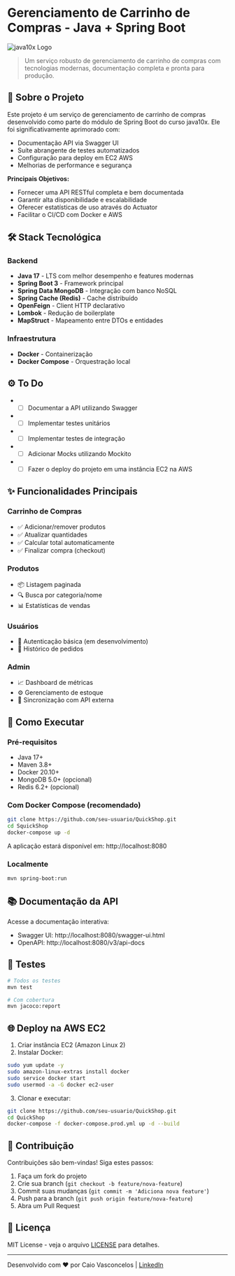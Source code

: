# Gerenciamento de Carrinho de Compras - Java + Spring Boot

![java10x Logo](https://java10x.dev/wp-content/uploads/2024/12/logo-java.png)

> Um serviço robusto de gerenciamento de carrinho de compras com tecnologias modernas, documentação completa e pronta para produção.

## 📖 Sobre o Projeto

Este projeto é um serviço de gerenciamento de carrinho de compras desenvolvido como parte do módulo de Spring Boot do curso java10x. Ele foi significativamente aprimorado com:

- Documentação API via Swagger UI
- Suíte abrangente de testes automatizados
- Configuração para deploy em EC2 AWS
- Melhorias de performance e segurança

**Principais Objetivos:**
- Fornecer uma API RESTful completa e bem documentada
- Garantir alta disponibilidade e escalabilidade
- Oferecer estatísticas de uso através do Actuator
- Facilitar o CI/CD com Docker e AWS

## 🛠 Stack Tecnológica

### Backend
- **Java 17** - LTS com melhor desempenho e features modernas
- **Spring Boot 3** - Framework principal
- **Spring Data MongoDB** - Integração com banco NoSQL
- **Spring Cache (Redis)** - Cache distribuído
- **OpenFeign** - Client HTTP declarativo
- **Lombok** - Redução de boilerplate
- **MapStruct** - Mapeamento entre DTOs e entidades

### Infraestrutura
- **Docker** - Containerização
- **Docker Compose** - Orquestração local

## ⚙️ To Do
- - [ ] Documentar a API utilizando Swagger
- - [ ] Implementar testes unitários
- - [ ] Implementar testes de integração
- - [ ] Adicionar Mocks utilizando Mockito
- - [ ] Fazer o deploy do projeto em uma instância EC2 na AWS

## ✨ Funcionalidades Principais

### Carrinho de Compras
- ✅ Adicionar/remover produtos
- ✅ Atualizar quantidades
- ✅ Calcular total automaticamente
- ✅ Finalizar compra (checkout)

### Produtos
- 📦 Listagem paginada
- 🔍 Busca por categoria/nome
- 📊 Estatísticas de vendas

### Usuários
- 🔐 Autenticação básica (em desenvolvimento)
- 👤 Histórico de pedidos

### Admin
- 📈 Dashboard de métricas
- ⚙️ Gerenciamento de estoque
- 🔄 Sincronização com API externa

## 🚀 Como Executar

### Pré-requisitos
- Java 17+
- Maven 3.8+
- Docker 20.10+
- MongoDB 5.0+ (opcional)
- Redis 6.2+ (opcional)

### Com Docker Compose (recomendado)
```bash
git clone https://github.com/seu-usuario/QuickShop.git
cd SquickShop
docker-compose up -d
```

A aplicação estará disponível em: http://localhost:8080

### Localmente
```bash
mvn spring-boot:run
```

## 📚 Documentação da API

Acesse a documentação interativa:
- Swagger UI: http://localhost:8080/swagger-ui.html
- OpenAPI: http://localhost:8080/v3/api-docs

## 🧪 Testes

```bash
# Todos os testes
mvn test

# Com cobertura
mvn jacoco:report
```

## 🌐 Deploy na AWS EC2

1. Criar instância EC2 (Amazon Linux 2)
2. Instalar Docker:
```bash
sudo yum update -y
sudo amazon-linux-extras install docker
sudo service docker start
sudo usermod -a -G docker ec2-user
```

3. Clonar e executar:
```bash
git clone https://github.com/seu-usuario/QuickShop.git
cd QuickShop
docker-compose -f docker-compose.prod.yml up -d --build
```

## 🤝 Contribuição

Contribuições são bem-vindas! Siga estes passos:

1. Faça um fork do projeto
2. Crie sua branch (`git checkout -b feature/nova-feature`)
3. Commit suas mudanças (`git commit -m 'Adiciona nova feature'`)
4. Push para a branch (`git push origin feature/nova-feature`)
5. Abra um Pull Request

## 📄 Licença

MIT License - veja o arquivo [LICENSE](LICENSE) para detalhes.

---

Desenvolvido com ❤️ por Caio Vasconcelos | [LinkedIn](https://linkedin.com/in/cabavas)
